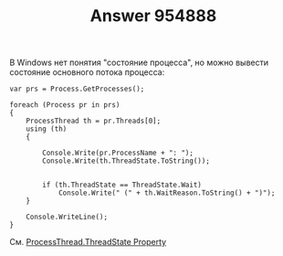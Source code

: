 ﻿---
title: "Answer 954888"
se.owner.user_id: 240512
se.owner.display_name: "MSDN.WhiteKnight"
se.owner.link: "https://ru.stackoverflow.com/users/240512/msdn-whiteknight"
se.answer_id: 954888
se.question_id: 954883
se.post_type: answer
se.score: 4
se.is_accepted: True
---
<p>В Windows нет понятия "состояние процесса", но можно вывести состояние основного потока процесса:</p>

<pre><code>var prs = Process.GetProcesses();

foreach (Process pr in prs)
{
    ProcessThread th = pr.Threads[0];
    using (th)
    {

        Console.Write(pr.ProcessName + ": ");
        Console.Write(th.ThreadState.ToString());


        if (th.ThreadState == ThreadState.Wait)
            Console.Write(" (" + th.WaitReason.ToString() + ")");
    }

    Console.WriteLine();
}
</code></pre>

<p>См. <a href="https://docs.microsoft.com/ru-ru/dotnet/api/system.diagnostics.processthread.threadstate?view=netframework-4.7.2" rel="nofollow noreferrer">ProcessThread.ThreadState Property</a></p>

